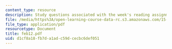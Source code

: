 ```yaml
---
content_type: resource
description: Study questions associated with the week's reading assignment.
file: /media/https%3A/open-learning-course-data-rc.s3.amazonaws.com/15-575-research-seminar-in-it-and-organizations-economic-perspectives-spring-2004/d1cf8a18fb7da1adc59dcecbc6def051_feb12.pdf
file_type: application/pdf
resourcetype: Document
title: feb12.pdf
uid: d1cf8a18-fb7d-a1ad-c59d-cecbc6def051
---
```

